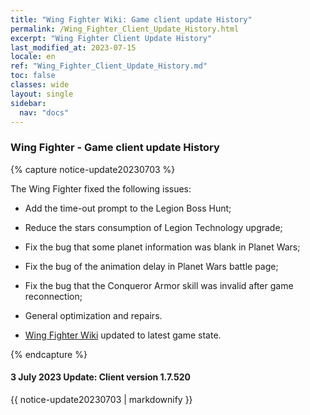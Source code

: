 ```yaml
---
title: "Wing Fighter Wiki: Game client update History"
permalink: /Wing_Fighter_Client_Update_History.html
excerpt: "Wing Fighter Client Update History"
last_modified_at: 2023-07-15
locale: en
ref: "Wing_Fighter_Client_Update_History.md"
toc: false
classes: wide
layout: single
sidebar:
  nav: "docs"
---
```


### Wing Fighter - Game client update History


{% capture notice-update20230703 %}

The Wing Fighter fixed the following issues:

* Add the time-out prompt to the Legion Boss Hunt;

* Reduce the stars consumption of Legion Technology upgrade;

* Fix the bug that some planet information was blank in Planet Wars;

* Fix the bug of the animation delay in Planet Wars battle page;

* Fix the bug that the Conqueror Armor skill was invalid after game reconnection;

* General optimization and repairs.


* [Wing Fighter Wiki](https://wing-fighter.github.io/) updated to latest game state.

{% endcapture %}

<div class="notice--danger">
  <h4 class="no_toc">3 July 2023 Update: Client version 1.7.520</h4>
  {{ notice-update20230703 | markdownify }}
</div>
